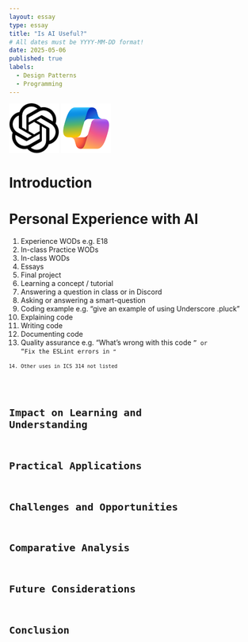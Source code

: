 ```yaml
---
layout: essay
type: essay
title: "Is AI Useful?"
# All dates must be YYYY-MM-DD format!
date: 2025-05-06
published: true
labels:
  - Design Patterns
  - Programming
---
```


<img width="20%" class="rounded float-start pe-4" src="../img/AI-essay/chatgptLogo.png"> <img width="20%" class="rounded float-start pe-4" src="../img/AI-essay/Microsoft_Copilot_Icon.png">

# Introduction


# Personal Experience with AI
1. Experience WODs e.g. E18
2. In-class Practice WODs
3. In-class WODs
4. Essays
5. Final project
6. Learning a concept / tutorial
7. Answering a question in class or in Discord
8. Asking or answering a smart-question
9. Coding example e.g. “give an example of using Underscore .pluck”
10. Explaining code
11. Writing code
12. Documenting code
13. Quality assurance e.g. “What’s wrong with this code <code here>” or “Fix the ESLint errors in <code here>”
14. Other uses in ICS 314 not listed

# Impact on Learning and Understanding

# Practical Applications

# Challenges and Opportunities

# Comparative Analysis

# Future Considerations

# Conclusion
